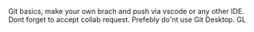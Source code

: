 Git basics, make your own brach and push via vscode or any other IDE.
Dont forget to accept collab request.
Prefebly do'nt use Git Desktop.
GL
